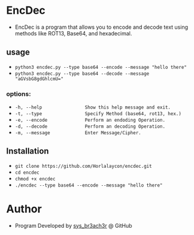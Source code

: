 # EncDec
- EncDec is a program that allows you to encode and decode text using methods like ROT13, Base64, and hexadecimal.

## usage
- ```python3 encdec.py --type base64 --encode --message "hello there"```
- ```python3 encdec.py --type base64 --decode --message "aGVsbG8gdGhlcmU="```

### options:
- ```-h, --help            	   Show this help message and exit.```
- ```-t, --type                Specify Method (base64, rot13, hex.)```
- ```-e, --encode			   Perform an endoding Operation.```
- ```-d, --decode     	       Perform an decoding Operation.```
- ```-m, --message			   Enter Message/Cipher.```

## Installation
- ```git clone https://github.com/Horlalaycon/encdec.git```
- ```cd encdec```
- ```chmod +x encdec```
- ```./encdec --type base64 --encode --message "hello there"```

# Author
- Program Developed by <a href="https://github.com/Horlalaycon">sys_br3ach3r</a> @ GitHub

